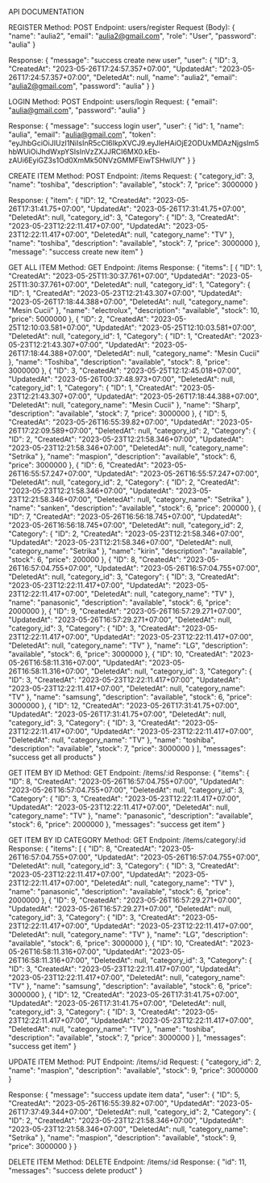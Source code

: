API DOCUMENTATION

REGISTER 
Method: POST 
Endpoint: users/register 
Request (Body): 
{
    "name": "aulia2",
    "email": "aulia2@gmail.com",
    "role": "User",
    "password": "aulia"
}

Response: 
{
    "message": "success create new user",
    "user": {
        "ID": 3,
        "CreatedAt": "2023-05-26T17:24:57.357+07:00",
        "UpdatedAt": "2023-05-26T17:24:57.357+07:00",
        "DeletedAt": null,
        "name": "aulia2",
        "email": "aulia2@gmail.com",
        "password": "aulia"
    }
}

LOGIN 
Method: POST 
Endpoint: users/login 
Request: 
{
    "email": "aulia@gmail.com",
    "password": "aulia"
}

Response: 
{
    "message": "success login user",
    "user": {
        "id": 1,
        "name": "aulia",
        "email": "aulia@gmail.com",
        "token": "eyJhbGciOiJIUzI1NiIsInR5cCI6IkpXVCJ9.eyJleHAiOjE2ODUxMDAzNjgsIm5hbWUiOiJhdWxpYSIsInVzZXJJRCI6MX0.kEb-zAUi6EyiGZ3s1Od0XmMk50NVzGMMFEiwTSHwlUY"
    }
}

CREATE ITEM 
Method: POST 
Endpoint: /items 
Request: 
{
    "category_id": 3,
    "name": "toshiba",
    "description": "available",
    "stock": 7,
    "price": 3000000
}

Response: 
{
    "item": {
        "ID": 12,
        "CreatedAt": "2023-05-26T17:31:41.75+07:00",
        "UpdatedAt": "2023-05-26T17:31:41.75+07:00",
        "DeletedAt": null,
        "category_id": 3,
        "Category": {
            "ID": 3,
            "CreatedAt": "2023-05-23T12:22:11.417+07:00",
            "UpdatedAt": "2023-05-23T12:22:11.417+07:00",
            "DeletedAt": null,
            "category_name": "TV"
        },
        "name": "toshiba",
        "description": "available",
        "stock": 7,
        "price": 3000000
    },
    "message": "success create new item"
}

GET ALL ITEM 
Method: GET 
Endpoint: /items 
Response: 
{
    "items": [
        {
            "ID": 1,
            "CreatedAt": "2023-05-25T11:30:37.761+07:00",
            "UpdatedAt": "2023-05-25T11:30:37.761+07:00",
            "DeletedAt": null,
            "category_id": 1,
            "Category": {
                "ID": 1,
                "CreatedAt": "2023-05-23T12:21:43.307+07:00",
                "UpdatedAt": "2023-05-26T17:18:44.388+07:00",
                "DeletedAt": null,
                "category_name": "Mesin Cucii"
            },
            "name": "electrolux",
            "description": "available",
            "stock": 10,
            "price": 5000000
        },
        {
            "ID": 2,
            "CreatedAt": "2023-05-25T12:10:03.581+07:00",
            "UpdatedAt": "2023-05-25T12:10:03.581+07:00",
            "DeletedAt": null,
            "category_id": 1,
            "Category": {
                "ID": 1,
                "CreatedAt": "2023-05-23T12:21:43.307+07:00",
                "UpdatedAt": "2023-05-26T17:18:44.388+07:00",
                "DeletedAt": null,
                "category_name": "Mesin Cucii"
            },
            "name": "Toshiba",
            "description": "available",
            "stock": 8,
            "price": 3000000
        },
        {
            "ID": 3,
            "CreatedAt": "2023-05-25T12:12:45.018+07:00",
            "UpdatedAt": "2023-05-26T00:37:48.973+07:00",
            "DeletedAt": null,
            "category_id": 1,
            "Category": {
                "ID": 1,
                "CreatedAt": "2023-05-23T12:21:43.307+07:00",
                "UpdatedAt": "2023-05-26T17:18:44.388+07:00",
                "DeletedAt": null,
                "category_name": "Mesin Cucii"
            },
            "name": "Sharp",
            "description": "available",
            "stock": 7,
            "price": 3000000
        },
        {
            "ID": 5,
            "CreatedAt": "2023-05-26T16:55:39.82+07:00",
            "UpdatedAt": "2023-05-26T17:22:09.589+07:00",
            "DeletedAt": null,
            "category_id": 2,
            "Category": {
                "ID": 2,
                "CreatedAt": "2023-05-23T12:21:58.346+07:00",
                "UpdatedAt": "2023-05-23T12:21:58.346+07:00",
                "DeletedAt": null,
                "category_name": "Setrika"
            },
            "name": "maspion",
            "description": "available",
            "stock": 6,
            "price": 3000000
        },
        {
            "ID": 6,
            "CreatedAt": "2023-05-26T16:55:57.247+07:00",
            "UpdatedAt": "2023-05-26T16:55:57.247+07:00",
            "DeletedAt": null,
            "category_id": 2,
            "Category": {
                "ID": 2,
                "CreatedAt": "2023-05-23T12:21:58.346+07:00",
                "UpdatedAt": "2023-05-23T12:21:58.346+07:00",
                "DeletedAt": null,
                "category_name": "Setrika"
            },
            "name": "sanken",
            "description": "available",
            "stock": 6,
            "price": 200000
        },
        {
            "ID": 7,
            "CreatedAt": "2023-05-26T16:56:18.745+07:00",
            "UpdatedAt": "2023-05-26T16:56:18.745+07:00",
            "DeletedAt": null,
            "category_id": 2,
            "Category": {
                "ID": 2,
                "CreatedAt": "2023-05-23T12:21:58.346+07:00",
                "UpdatedAt": "2023-05-23T12:21:58.346+07:00",
                "DeletedAt": null,
                "category_name": "Setrika"
            },
            "name": "kirin",
            "description": "available",
            "stock": 6,
            "price": 200000
        },
        {
            "ID": 8,
            "CreatedAt": "2023-05-26T16:57:04.755+07:00",
            "UpdatedAt": "2023-05-26T16:57:04.755+07:00",
            "DeletedAt": null,
            "category_id": 3,
            "Category": {
                "ID": 3,
                "CreatedAt": "2023-05-23T12:22:11.417+07:00",
                "UpdatedAt": "2023-05-23T12:22:11.417+07:00",
                "DeletedAt": null,
                "category_name": "TV"
            },
            "name": "panasonic",
            "description": "available",
            "stock": 6,
            "price": 2000000
        },
        {
            "ID": 9,
            "CreatedAt": "2023-05-26T16:57:29.271+07:00",
            "UpdatedAt": "2023-05-26T16:57:29.271+07:00",
            "DeletedAt": null,
            "category_id": 3,
            "Category": {
                "ID": 3,
                "CreatedAt": "2023-05-23T12:22:11.417+07:00",
                "UpdatedAt": "2023-05-23T12:22:11.417+07:00",
                "DeletedAt": null,
                "category_name": "TV"
            },
            "name": "LG",
            "description": "available",
            "stock": 6,
            "price": 3000000
        },
        {
            "ID": 10,
            "CreatedAt": "2023-05-26T16:58:11.316+07:00",
            "UpdatedAt": "2023-05-26T16:58:11.316+07:00",
            "DeletedAt": null,
            "category_id": 3,
            "Category": {
                "ID": 3,
                "CreatedAt": "2023-05-23T12:22:11.417+07:00",
                "UpdatedAt": "2023-05-23T12:22:11.417+07:00",
                "DeletedAt": null,
                "category_name": "TV"
            },
            "name": "samsung",
            "description": "available",
            "stock": 6,
            "price": 3000000
        },
        {
            "ID": 12,
            "CreatedAt": "2023-05-26T17:31:41.75+07:00",
            "UpdatedAt": "2023-05-26T17:31:41.75+07:00",
            "DeletedAt": null,
            "category_id": 3,
            "Category": {
                "ID": 3,
                "CreatedAt": "2023-05-23T12:22:11.417+07:00",
                "UpdatedAt": "2023-05-23T12:22:11.417+07:00",
                "DeletedAt": null,
                "category_name": "TV"
            },
            "name": "toshiba",
            "description": "available",
            "stock": 7,
            "price": 3000000
        }
    ],
    "messages": "success get all products"
}

GET ITEM BY ID 
Method: GET 
Endpoint: /items/:id 
Response: 
{
    "items": {
        "ID": 8,
        "CreatedAt": "2023-05-26T16:57:04.755+07:00",
        "UpdatedAt": "2023-05-26T16:57:04.755+07:00",
        "DeletedAt": null,
        "category_id": 3,
        "Category": {
            "ID": 3,
            "CreatedAt": "2023-05-23T12:22:11.417+07:00",
            "UpdatedAt": "2023-05-23T12:22:11.417+07:00",
            "DeletedAt": null,
            "category_name": "TV"
        },
        "name": "panasonic",
        "description": "available",
        "stock": 6,
        "price": 2000000
    },
    "messages": "success get item"
}

GET ITEM BY ID CATEGORY 
Method: GET 
Endpoint: /items/category/:id
Response: 
{
    "items": [
        {
            "ID": 8,
            "CreatedAt": "2023-05-26T16:57:04.755+07:00",
            "UpdatedAt": "2023-05-26T16:57:04.755+07:00",
            "DeletedAt": null,
            "category_id": 3,
            "Category": {
                "ID": 3,
                "CreatedAt": "2023-05-23T12:22:11.417+07:00",
                "UpdatedAt": "2023-05-23T12:22:11.417+07:00",
                "DeletedAt": null,
                "category_name": "TV"
            },
            "name": "panasonic",
            "description": "available",
            "stock": 6,
            "price": 2000000
        },
        {
            "ID": 9,
            "CreatedAt": "2023-05-26T16:57:29.271+07:00",
            "UpdatedAt": "2023-05-26T16:57:29.271+07:00",
            "DeletedAt": null,
            "category_id": 3,
            "Category": {
                "ID": 3,
                "CreatedAt": "2023-05-23T12:22:11.417+07:00",
                "UpdatedAt": "2023-05-23T12:22:11.417+07:00",
                "DeletedAt": null,
                "category_name": "TV"
            },
            "name": "LG",
            "description": "available",
            "stock": 6,
            "price": 3000000
        },
        {
            "ID": 10,
            "CreatedAt": "2023-05-26T16:58:11.316+07:00",
            "UpdatedAt": "2023-05-26T16:58:11.316+07:00",
            "DeletedAt": null,
            "category_id": 3,
            "Category": {
                "ID": 3,
                "CreatedAt": "2023-05-23T12:22:11.417+07:00",
                "UpdatedAt": "2023-05-23T12:22:11.417+07:00",
                "DeletedAt": null,
                "category_name": "TV"
            },
            "name": "samsung",
            "description": "available",
            "stock": 6,
            "price": 3000000
        },
        {
            "ID": 12,
            "CreatedAt": "2023-05-26T17:31:41.75+07:00",
            "UpdatedAt": "2023-05-26T17:31:41.75+07:00",
            "DeletedAt": null,
            "category_id": 3,
            "Category": {
                "ID": 3,
                "CreatedAt": "2023-05-23T12:22:11.417+07:00",
                "UpdatedAt": "2023-05-23T12:22:11.417+07:00",
                "DeletedAt": null,
                "category_name": "TV"
            },
            "name": "toshiba",
            "description": "available",
            "stock": 7,
            "price": 3000000
        }
    ],
    "messages": "success get item"
}

UPDATE ITEM 
Method: PUT 
Endpoint: /items/:id 
Request: 
{
    "category_id": 2,
    "name": "maspion",
    "description": "available",
    "stock": 9,
    "price": 3000000
}

Response: 
{
    "message": "success update item data",
    "user": {
        "ID": 5,
        "CreatedAt": "2023-05-26T16:55:39.82+07:00",
        "UpdatedAt": "2023-05-26T17:37:49.344+07:00",
        "DeletedAt": null,
        "category_id": 2,
        "Category": {
            "ID": 2,
            "CreatedAt": "2023-05-23T12:21:58.346+07:00",
            "UpdatedAt": "2023-05-23T12:21:58.346+07:00",
            "DeletedAt": null,
            "category_name": "Setrika"
        },
        "name": "maspion",
        "description": "available",
        "stock": 9,
        "price": 3000000
    }
}

DELETE ITEM 
Method: DELETE 
Endpoint: /items/:id 
Response: 
{
    "id": 11,
    "messages": "success delete product"
}
